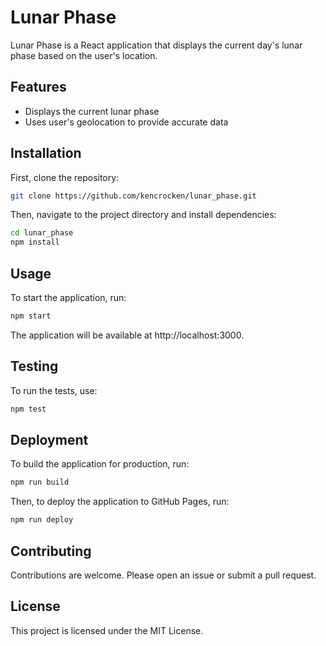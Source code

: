 # Lunar Phase

Lunar Phase is a React application that displays the current day's lunar phase based on the user's location.

## Features

- Displays the current lunar phase
- Uses user's geolocation to provide accurate data

## Installation

First, clone the repository:

```sh
git clone https://github.com/kencrocken/lunar_phase.git
```

Then, navigate to the project directory and install dependencies:

```sh
cd lunar_phase
npm install
```

## Usage

To start the application, run:

```sh
npm start
```

The application will be available at http://localhost:3000.

## Testing

To run the tests, use:

```sh
npm test
```

## Deployment

To build the application for production, run:

```sh
npm run build
```

Then, to deploy the application to GitHub Pages, run:

```sh
npm run deploy
```

## Contributing

Contributions are welcome. Please open an issue or submit a pull request.

## License

This project is licensed under the MIT License.
